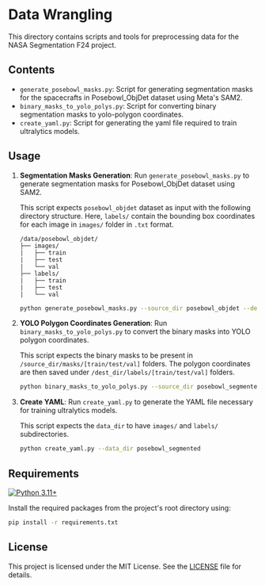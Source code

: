 # Data Wrangling

This directory contains scripts and tools for preprocessing data for the NASA Segmentation F24 project.

## Contents

- `generate_posebowl_masks.py`: Script for generating segmentation masks for the spacecrafts in Posebowl_ObjDet dataset using Meta's SAM2.
- `binary_masks_to_yolo_polys.py`: Script for converting binary segmentation masks to yolo-polygon coordinates.
- `create_yaml.py`: Script for generating the yaml file required to train ultralytics models.

## Usage

1. **Segmentation Masks Generation**: Run `generate_posebowl_masks.py` to generate segmentation masks for Posebowl_ObjDet dataset using SAM2.
    
    This script expects `posebowl_objdet` dataset as input with the following directory structure. Here, `labels/` contain the bounding box coordinates for each image in `images/` folder in `.txt` format.
    ```
    /data/posebowl_objdet/
    ├── images/
    |   ├── train
    |   ├── test
    |   └── val 
    ├── labels/
    |   ├── train
    |   ├── test
    |   └── val
    ```

    ```sh
    python generate_posebowl_masks.py --source_dir posebowl_objdet --dest_dir posebowl_segmented --split train --sam_size l
    ```

2. **YOLO Polygon Coordinates Generation**: Run `binary_masks_to_yolo_polys.py` to convert the binary masks into YOLO polygon coordinates.

    This script expects the binary masks to be present in `/source_dir/masks/[train/test/val]` folders. The polygon coordinates are then saved under `/dest_dir/labels/[train/test/val]` folders.
    ```sh
    python binary_masks_to_yolo_polys.py --source_dir posebowl_segmented --dest_dir posebowl_segmented
    ```

3. **Create YAML**: Run `create_yaml.py` to generate the YAML file necessary for training ultralytics models.

    This script expects the `data_dir` to have `images/` and `labels/` subdirectories.
    ```sh
    python create_yaml.py --data_dir posebowl_segmented
    ```

## Requirements

[![Python 3.11+](https://img.shields.io/badge/python-3.11-blue.svg)](https://www.python.org/downloads/release/python-311/)


Install the required packages from the project's root directory using:
```sh
pip install -r requirements.txt
```

## License

This project is licensed under the MIT License. See the [LICENSE](../LICENSE) file for details.

